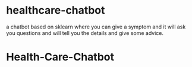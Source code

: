 # healthcare-chatbot
a chatbot based on sklearn where you can give a symptom and it will ask you questions and will tell you the details and give some advice.
# Health-Care-Chatbot
